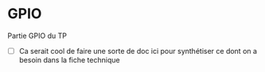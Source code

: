 # GPIO

Partie GPIO du TP

- [ ] Ca serait cool de faire une sorte de doc ici pour synthétiser ce dont on a besoin dans la fiche technique
